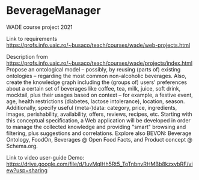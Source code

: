 # BeverageManager
WADE course project 2021

Link to requirements https://profs.info.uaic.ro/~busaco/teach/courses/wade/web-projects.html

Description from https://profs.info.uaic.ro/~busaco/teach/courses/wade/projects/index.html
Propose an ontological model – possibly, by reusing (parts of) existing ontologies – regarding the most common non-alcoholic beverages. Also, create the knowledge graph including the (groups of) users' preferences about a certain set of beverages like coffee, tea, milk, juice, soft drink, mocktail, plus their usages based on context – for example, a festive event, age, health restrictions (diabetes, lactose intolerance), location, season. Additionally, specify useful (meta-)data: category, price, ingredients, images, perishability, availability, offers, reviews, recipes, etc. Starting with this conceptual specification, a Web application will be developed in order to manage the collected knowledge and providing "smart" browsing and filtering, plus suggestions and correlations. Explore also BEVON: Beverage Ontology, FoodOn, Beverages @ Open Food Facts, and Product concept @ Schema.org.

Link to video user-guide Demo: https://drive.google.com/file/d/1uvMqIHh5Rt5_ToTnbnvRHMBb8kzxvbRF/view?usp=sharing
